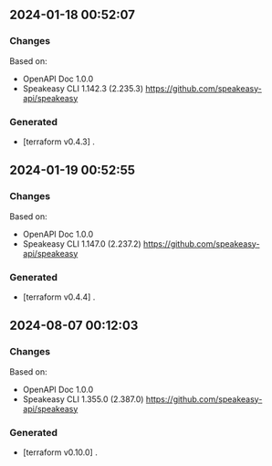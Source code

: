 

## 2024-01-18 00:52:07
### Changes
Based on:
- OpenAPI Doc 1.0.0 
- Speakeasy CLI 1.142.3 (2.235.3) https://github.com/speakeasy-api/speakeasy
### Generated
- [terraform v0.4.3] .

## 2024-01-19 00:52:55
### Changes
Based on:
- OpenAPI Doc 1.0.0 
- Speakeasy CLI 1.147.0 (2.237.2) https://github.com/speakeasy-api/speakeasy
### Generated
- [terraform v0.4.4] .

## 2024-08-07 00:12:03
### Changes
Based on:
- OpenAPI Doc 1.0.0 
- Speakeasy CLI 1.355.0 (2.387.0) https://github.com/speakeasy-api/speakeasy
### Generated
- [terraform v0.10.0] .